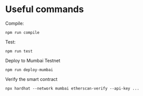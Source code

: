 # Useful commands

Compile:

```
npm run compile
```

Test:

```
npm run test
```

Deploy to Mumbai Testnet
```
npm run deploy-mumbai
```

Verify the smart contract

```
npx hardhat --network mumbai etherscan-verify --api-key ...
```
